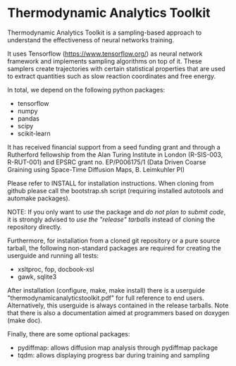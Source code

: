 Thermodynamic Analytics Toolkit
===============================

Thermodynamic Analytics Toolkit is a sampling-based approach to understand the
effectiveness of neural networks training.

It uses Tensorflow (https://www.tensorflow.org/) as neural network
framework and implements sampling algorithms on top of it. These
samplers create trajectories with certain statistical properties
that are used to extract quantities such as slow reaction coordinates
and free energy.

In total, we depend on the following python packages:

 * tensorflow
 * numpy
 * pandas
 * scipy
 * scikit-learn

It has received financial support from a seed funding grant and through a 
Rutherford fellowship from the Alan Turing Institute in London (R-SIS-003, 
R-RUT-001) and EPSRC grant no. EP/P006175/1 (Data Driven Coarse Graining using
Space-Time Diffusion Maps, B. Leimkuhler PI)

Please refer to INSTALL for installation instructions. When cloning from
github please call the bootstrap.sh script (requiring installed autotools and
automake packages).

NOTE: If you only want to *use* the package and *do not plan to submit code*, 
it is strongly advised to *use the "release" tarballs* instead of cloning the 
repository directly.

Furthermore, for installation from a cloned git repository or a pure source
tarball, the following non-standard packages are required for creating the
userguide and running all tests:

 * xsltproc, fop, docbook-xsl
 * gawk, sqlite3

After installation (configure, make, make install) there is a userguide 
"thermodynamicanalyticstoolkit.pdf" for full reference to end users. 
Alternatively, this userguide is always contained in the release tarballs.
Note that there is also a documentation aimed at programmers based on doxygen
(make doc).

Finally, there are some optional packages:

 * pydiffmap: allows diffusion map analysis through pydiffmap package
 * tqdm: allows displaying progress bar during training and sampling

